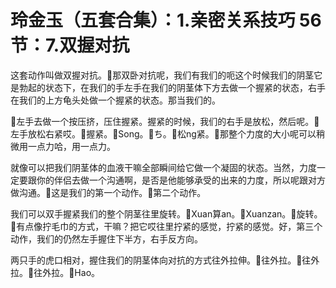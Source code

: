 # 玲金玉（五套合集）：1.亲密关系技巧 56节：7.双握对抗

这套动作叫做双握对抗。🎼那双卧对抗呢，我们有我们的呃这个时候我们的阴茎它是勃起的状态下，在我们的手左手在我们的阴茎体下方去做一个握紧的状态，右手在我们的上方龟头处做一个握紧的状态。那当我们的。

🎼左手去做一个按压挤，压住握紧。握紧的时候，我们的右手是放松，然后呢。🎼左手放松右紧哎。🎼握紧。🎼Song。🎼ち。🎼松ng紧。🎼那整个力度的大小呢可以稍微用一点力哈，用一点力。

就像可以把我们阴茎体的血液干嘛全部瞬间给它做一个凝固的状态。当然，力度一定要跟你的伴侣去做一个沟通啊，是否是他能够承受的出来的力度，所以呢跟对方做沟通。🎼这是我们的第一个动作。🎼第二个动作。

我们可以双手握紧我们的整个阴茎往里旋转。🎼Xuan算an。🎼Xuanzan。🎼旋转。🎼有点像拧毛巾的方式，干嘛？把它哎往里拧紧的感觉，拧紧的感觉。好，第三个动作，我们的仍然左手握住下半方，右手反方向。

两只手的虎口相对，握住我们的阴茎体向对抗的方式往外拉伸。🎼往外拉。🎼往外拉。🎼往外拉。🎼Hao。